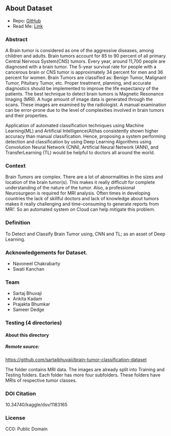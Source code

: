 ## About Dataset
- Repo: [GitHub](https://www.kaggle.com/datasets/sartajbhuvaji/brain-tumor-classification-mri#:~:text=Repo%3A-,GitHub,-Read%20Me%3A)
- Read Me: [Link](https://github.com/SartajBhuvaji/Brain-Tumor-Classification-Using-Deep-Learning-Algorithms/tree/master#contributing-to-the-project)
### Abstract
A Brain tumor is considered as one of the aggressive diseases, among children and adults. Brain tumors account for 85 to 90 percent of all primary Central Nervous System(CNS) tumors. Every year, around 11,700 people are diagnosed with a brain tumor. The 5-year survival rate for people with a cancerous brain or CNS tumor is approximately 34 percent for men and 36 percent for women. Brain Tumors are classified as: Benign Tumor, Malignant Tumor, Pituitary Tumor, etc. Proper treatment, planning, and accurate diagnostics should be implemented to improve the life expectancy of the patients. The best technique to detect brain tumors is Magnetic Resonance Imaging (MRI). A huge amount of image data is generated through the scans. These images are examined by the radiologist. A manual examination can be error-prone due to the level of complexities involved in brain tumors and their properties.

Application of automated classification techniques using Machine Learning(ML) and Artificial Intelligence(AI)has consistently shown higher accuracy than manual classification. Hence, proposing a system performing detection and classification by using Deep Learning Algorithms using Convolution Neural Network (CNN), Artificial Neural Network (ANN), and TransferLearning (TL) would be helpful to doctors all around the world.

### Context
Brain Tumors are complex. There are a lot of abnormalities in the sizes and location of the brain tumor(s). This makes it really difficult for complete understanding of the nature of the tumor. Also, a professional Neurosurgeon is required for MRI analysis. Often times in developing countries the lack of skillful doctors and lack of knowledge about tumors makes it really challenging and time-consuming to generate reports from MRI’. So an automated system on Cloud can help mitigate this problem.

### Definition
To Detect and Classify Brain Tumor using, CNN and TL; as an asset of Deep Learning.

### Acknowledgements for Dataset.
- Navoneel Chakrabarty
- Swati Kanchan

### Team
- Sartaj Bhuvaji
- Ankita Kadam
- Prajakta Bhumkar
- Sameer Dedge


### Testing (4 directories)
#### About this directory
##### Remote source:
https://github.com/sartajbhuvaji/brain-tumor-classification-dataset

The folder contains MRI data. The images are already split into Training and Testing folders.
Each folder has more four subfolders. These folders have MRIs of respective tumor classes.

### DOI Citation
10.34740/kaggle/dsv/1183165

### License
CC0: Public Domain

